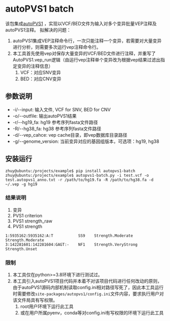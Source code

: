 # autoPVS1 batch

该包集成[autoPVS1](https://github.com/JiguangPeng/autopvs1) ，实现以VCF/BED文件为输入对多个变异批量VEP注释及autoPVS1注释。
拟解决的问题：
1. autoPVS1集成VEP注释命令行，一次只能注释一个变异，若需要对大量变异进行分析，则需要多次运行vep注释命令行。
2. 本工具首先使用vep对保存大量变异的VCF/BED文件进行注释，并重写了AutoPVS1.vep_run逻辑（由运行vep注释单个变异改为根据vep结果过滤出指定变异的注释信息）
   1. VCF：对应SNV变异
   2. BED：对应CNV变异
   
## 参数说明

- -i/--input: 输入文件, VCF for SNV, BED for CNV
- -o/--outfile: 输出autoPVS1结果
- -r/--hg19_fa: hg19 参考序列fasta文件路径
- -R/--hg38_fa: hg38 参考序列fasta文件路径
- -d/--vep_cahce: vep cache目录，即vep数据库目录路径
- -g/--genome_version: 当前变异对应的基因组版本，可选项：hg19, hg38

## 安装运行
```shell
zhuy@ubuntu:/projects/example$ pip install autopvs1-batch
zhuy@ubuntu:/projects/example$ autopvs1-batch.py -i test.vcf -o test.autopvs1_anno.txt -r /path/to/hg19.fa -R /path/to/hg38.fa -d ~/.vep -g hg19 
```

### 结果说明
1. 变异
2. PVS1 criterion
3. PVS1 strength_raw
4. PVS1 strength

```text
1:5935162:5935162:A:T           SS9    Strength.Moderate      Strength.Moderate
3:142281601:142281604:GAGT:-    NF1    Strength.VeryStrong    Strength.Unset
```

### 限制
1. 本工具仅在python>=3.8环境下进行测试过。
2. 本工具引入autoPVS1项目代码并本着不对该项目代码进行任何改动的原则，由于autoPVS1源码内部机制读取config.ini相对路径写死了，因此本工具运行时需要修改`site-packages/autopvs1/config.ini`文件内容，要求执行用户对该文件局具有写权限。
   1. root用户环境下运行此工具
   2. 或在用户所属pyenv，conda等对config.ini有写权限的环境下运行此工具
